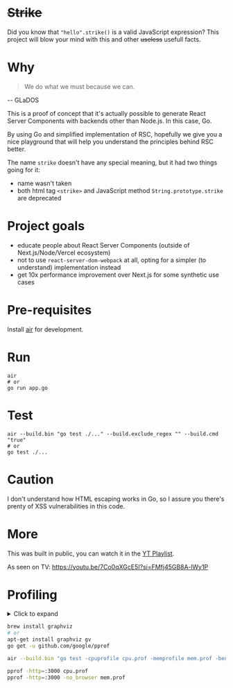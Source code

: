 # ~~Strike~~

Did you know that `"hello".strike()` is a valid JavaScript expression? This project will blow your mind with this and other ~~useless~~ usefull facts.

# Why

> We do what we must because we can.

-- GLaDOS

This is a proof of concept that it's actually possible to generate React Server Components with backends other than Node.js. In this case, Go.

By using Go and simplified implementation of RSC, hopefully we give you a nice playground that will help you understand the principles behind RSC better.

The name `strike` doesn't have any special meaning, but it had two things going for it:
- name wasn't taken
- both html tag `<strike>` and JavaScript method `String.prototype.strike` are deprecated

# Project goals

- educate people about React Server Components (outside of Next.js/Node/Vercel ecosystem)
- not to use `react-server-dom-webpack` at all, opting for a simpler (to understand) implementation instead
- get 10x performance improvement over Next.js for some synthetic use cases

# Pre-requisites

Install [air](https://github.com/cosmtrek/air) for development.

# Run

    air
    # or
    go run app.go

# Test

    air --build.bin "go test ./..." --build.exclude_regex "" --build.cmd "true"
    # or
    go test ./...

# Caution

I don't understand how HTML escaping works in Go, so I assure you there's prenty of XSS vulnerabilities in this code.

# More

This was built in public, you can watch it in the [YT Playlist](https://youtube.com/playlist?list=PLuPYpWKKQ-H12ajPoPdUO5jAhfjTeprhI&si=3ioo0SA3sP7mWuQa).

As seen on TV: https://youtu.be/7Co0qXGcE5I?si=FMfj45GB8A-lWy1P

# Profiling

<details>
  <summary>Click to expand</summary>
  <ul>
    <li>
      <a href="https://github.com/google/pprof/blob/main/doc/README.md">pprof README</a>
    </li>
    <li>
      <a href="https://pkg.go.dev/runtime/pprof">pprof package</a>
    </li>
    <li>
      <a href="https://hackernoon.com/go-the-complete-guide-to-profiling-your-code-h51r3waz">profiling</a>
    </li>
    <li>
      <strong>For load testing:</strong>
    </li>
    <li>
      sudo ulimit -n 6049
    </li>
    <li>
      sudo sysctl -w kern.ipc.somaxconn=1024
    </li>
    <li>
      <a href="https://github.com/golang/go/issues/20960#issuecomment-465998114">source</a>
    </li>
  </ul>
</details>


```bash
brew install graphviz
# or
apt-get install graphviz gv
go get -u github.com/google/pprof
```

```bash
air --build.bin "go test -cpuprofile cpu.prof -memprofile mem.prof -bench=^Benchmark github.com/JLarky/strike/pkg/strike" --build.exclude_regex "" --build.cmd "true"

pprof -http=:3000 cpu.prof
pprof -http=:3000 -no_browser mem.prof
```
